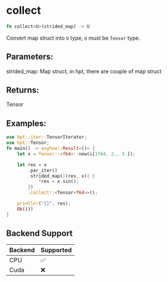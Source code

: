 # collect
```rust
fn collect<U>(strided_map) -> U
```

Convert map struct into `U` type, `U` must be `Tensor` type.

## Parameters:

strided_map: Map struct, in hpt, there are couple of map struct

## Returns:

Tensor

## Examples:
```rust
use hpt::iter::TensorIterator;
use hpt::Tensor;
fn main() -> anyhow::Result<()> {
    let x = Tensor::<f64>::new(&[1f64, 2., 3.]);

    let res = x
        .par_iter()
        .strided_map(|(res, x)| {
            *res = x.sin();
        })
        .collect::<Tensor<f64>>();

    println!("{}", res);
    Ok(())
}
```
## Backend Support
| Backend | Supported |
|---------|-----------|
| CPU     | ✅         |
| Cuda    | ❌        |